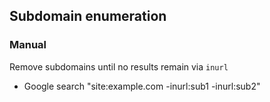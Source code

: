 ## Subdomain enumeration
### Manual
Remove subdomains until no results remain via `inurl`  
* Google search "site:example.com -inurl:sub1 -inurl:sub2"

